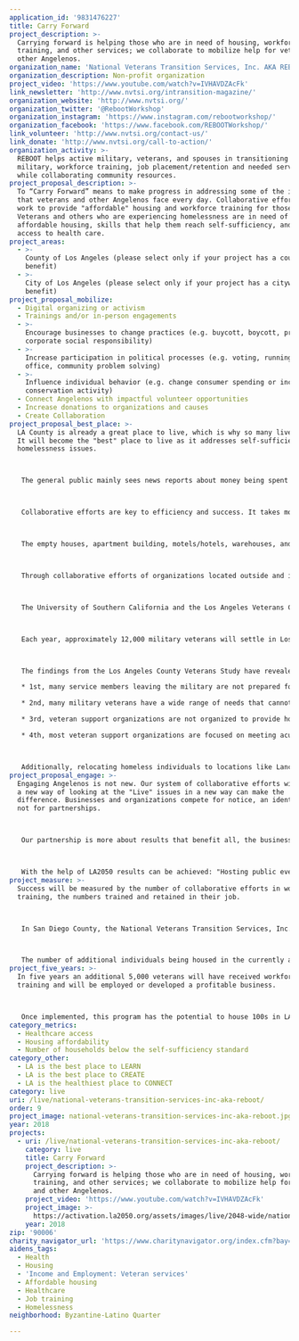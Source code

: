 ```yaml
---
application_id: '9831476227'
title: Carry Forward
project_description: >-
  Carrying forward is helping those who are in need of housing, workforce
  training, and other services; we collaborate to mobilize help for veterans and
  other Angelenos.
organization_name: 'National Veterans Transition Services, Inc. AKA REBOOT'
organization_description: Non-profit organization
project_video: 'https://www.youtube.com/watch?v=IVHAVDZAcFk'
link_newsletter: 'http://www.nvtsi.org/intransition-magazine/'
organization_website: 'http://www.nvtsi.org/'
organization_twitter: '@RebootWorkshop'
organization_instagram: 'https://www.instagram.com/rebootworkshop/'
organization_facebook: 'https://www.facebook.com/REBOOTWorkshop/'
link_volunteer: 'http://www.nvtsi.org/contact-us/'
link_donate: 'http://www.nvtsi.org/call-to-action/'
organization_activity: >-
  REBOOT helps active military, veterans, and spouses in transitioning from the
  military, workforce training, job placement/retention and needed services
  while collaborating community resources.
project_proposal_description: >-
  To “Carry Forward” means to make progress in addressing some of the issues
  that veterans and other Angelenos face every day. Collaborative efforts can
  work to provide "affordable" housing and workforce training for those in need.
  Veterans and others who are experiencing homelessness are in need of
  affordable housing, skills that help them reach self-sufficiency, and easy
  access to health care.
project_areas:
  - >-
    County of Los Angeles (please select only if your project has a countywide
    benefit)
  - >-
    City of Los Angeles (please select only if your project has a citywide
    benefit)
project_proposal_mobilize:
  - Digital organizing or activism
  - Trainings and/or in-person engagements
  - >-
    Encourage businesses to change practices (e.g. buycott, boycott, promote
    corporate social responsibility)
  - >-
    Increase participation in political processes (e.g. voting, running for
    office, community problem solving)
  - >-
    Influence individual behavior (e.g. change consumer spending or increase
    conservation activity)
  - Connect Angelenos with impactful volunteer opportunities
  - Increase donations to organizations and causes
  - Create Collaboration
project_proposal_best_place: >-
  LA County is already a great place to live, which is why so many live there.
  It will become the "best" place to live as it addresses self-sufficiency and
  homelessness issues.



   The general public mainly sees news reports about money being spent on the less fortunate, but new housing won't become available for at least 3 years. They want results now.



   Collaborative efforts are key to efficiency and success. It takes more than money, it takes activities that "Carry Forward" the city and county. We will reach out to include organizations, businesses, and government agencies.



   The empty houses, apartment building, motels/hotels, warehouses, and other building with good bones will stand strong as they are converted to sustainable living environments. The first step will be to lease homes to house homeless individuals and veterans who are in need of housing so they have a safe place to live while attending free workforce training and connecting individuals to needed services.



   Through collaborative efforts of organizations located outside and inside the city of LA and LA County, efforts are increased. Neighboring counties and organizations know about the challenges that exist in LA County and want to help in the efforts to "Carry Forward" their communities.



   The University of Southern California and the Los Angeles Veterans Collaborative did a study of California Veterans, finding and concluding the following:



   Each year, approximately 12,000 military veterans will settle in Los Angeles County as they transition out of the military, joining the 325,000 veterans who currently reside here. For the most part, veterans in California and Los Angeles County reflect the larger national demographics, with the exception that the local population has more Hispanic and Asian veterans than the national average.



   The findings from the Los Angeles County Veterans Study have revealed several overarching issues that deserve attention:

   * 1st, many service members leaving the military are not prepared for the transition.

   * 2nd, many military veterans have a wide range of needs that cannot be easily provided by a single organization.

   * 3rd, veteran support organizations are not organized to provide holistic support to current and returning veterans.

   * 4th, most veteran support organizations are focused on meeting acute and chronic needs of veterans, such as homelessness, immediate or severe health issues, or acute or chronic unemployment. Very little attention is given to preventing these conditions or intervening early to prevent them from becoming chronic.



   Additionally, relocating homeless individuals to locations like Lancaster, Apple Valley, and Hesperia which have available jobs, lower rents, and price of properties. This will help lower the density in the City of Los Angeles. Many would be willing to relocate. They need and want help, but they do not have the means to move and know the resources that are available in other areas of the state.
project_proposal_engage: >-
  Engaging Angelenos is not new. Our system of collaborative efforts will create
  a new way of looking at the "Live" issues in a new way can make the
  difference. Businesses and organizations compete for notice, an identity, but
  not for partnerships.



   Our partnership is more about results that benefit all, the businesses, their customers who are veterans and Angelenos who are wealthy or less fortunate.



   With the help of LA2050 results can be achieved: "Hosting public events" and "Communications support, including traditional media, social media, and LA2050 newsletter" will create greater awareness and more collaborative efforts.
project_measure: >-
  Success will be measured by the number of collaborative efforts in workforce
  training, the numbers trained and retained in their job.



   In San Diego County, the National Veterans Transition Services, Inc. has seen 95-97% success in job training and at least a 9-month retention of employment.



   The number of additional individuals being housed in the currently available locations will lead to even more individuals to be housed.
project_five_years: >-
  In five years an additional 5,000 veterans will have received workforce
  training and will be employed or developed a profitable business.



   Once implemented, this program has the potential to house 100s in LA. Moving able-bodied homeless Angelenos to locations where work and housing are available will decrease the density of the city's homeless population.
category_metrics:
  - Healthcare access
  - Housing affordability
  - Number of households below the self-sufficiency standard
category_other:
  - LA is the best place to LEARN
  - LA is the best place to CREATE
  - LA is the healthiest place to CONNECT
category: live
uri: /live/national-veterans-transition-services-inc-aka-reboot/
order: 9
project_image: national-veterans-transition-services-inc-aka-reboot.jpg
year: 2018
projects:
  - uri: /live/national-veterans-transition-services-inc-aka-reboot/
    category: live
    title: Carry Forward
    project_description: >-
      Carrying forward is helping those who are in need of housing, workforce
      training, and other services; we collaborate to mobilize help for veterans
      and other Angelenos.
    project_video: 'https://www.youtube.com/watch?v=IVHAVDZAcFk'
    project_image: >-
      https://activation.la2050.org/assets/images/live/2048-wide/national-veterans-transition-services-inc-aka-reboot.jpg
    year: 2018
zip: '90006'
charity_navigator_url: 'https://www.charitynavigator.org/index.cfm?bay=search.profile&ein=800597403'
aidens_tags:
  - Health
  - Housing
  - 'Income and Employment: Veteran services'
  - Affordable housing
  - Healthcare
  - Job training
  - Homelessness
neighborhood: Byzantine-Latino Quarter

---
```

